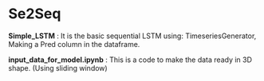 # Se2Seq
**Simple_LSTM** : It is the basic sequential LSTM using:
                TimeseriesGenerator,
                Making a Pred column in the dataframe.

**input_data_for_model.ipynb** : This is a code to make the data ready in 3D shape. (Using sliding window)
